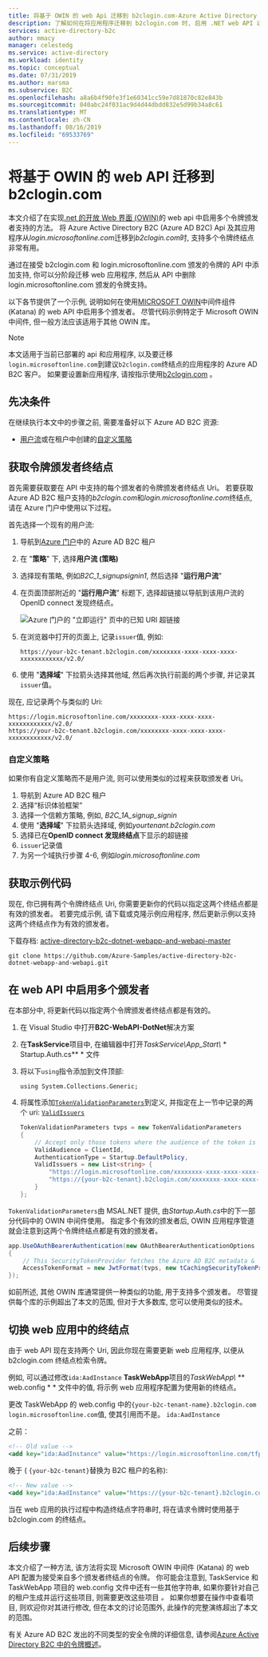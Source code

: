 ```yaml
---
title: 将基于 OWIN 的 web Api 迁移到 b2clogin.com-Azure Active Directory B2C
description: 了解如何在将应用程序迁移到 b2clogin.com 时, 启用 .NET web API 以支持多个令牌颁发者颁发的令牌。
services: active-directory-b2c
author: mmacy
manager: celestedg
ms.service: active-directory
ms.workload: identity
ms.topic: conceptual
ms.date: 07/31/2019
ms.author: marsma
ms.subservice: B2C
ms.openlocfilehash: a8a6b4f90fe3f1e60341cc59e7d81870c82e843b
ms.sourcegitcommit: 040abc24f031ac9d4d44dbdd832e5d99b34a8c61
ms.translationtype: MT
ms.contentlocale: zh-CN
ms.lasthandoff: 08/16/2019
ms.locfileid: "69533769"
---
```

# <a name="migrate-an-owin-based-web-api-to-b2clogincom"></a>将基于 OWIN 的 web API 迁移到 b2clogin.com

本文介绍了在实现[.net 的开放 Web 界面 (OWIN)](http://owin.org/)的 web api 中启用多个令牌颁发者支持的方法。 将 Azure Active Directory B2C (Azure AD B2C) Api 及其应用程序从*login.microsoftonline.com*迁移到*b2clogin.com*时, 支持多个令牌终结点非常有用。

通过在接受 b2clogin.com 和 login.microsoftonline.com 颁发的令牌的 API 中添加支持, 你可以分阶段迁移 web 应用程序, 然后从 API 中删除 login.microsoftonline.com 颁发的令牌支持。

以下各节提供了一个示例, 说明如何在使用[MICROSOFT OWIN][katana]中间件组件 (Katana) 的 web API 中启用多个颁发者。 尽管代码示例特定于 Microsoft OWIN 中间件, 但一般方法应该适用于其他 OWIN 库。

> [!NOTE]
> 本文适用于当前已部署的 api 和应用程序, 以及要迁移`login.microsoftonline.com`到建议`b2clogin.com`终结点的应用程序的 Azure AD B2C 客户。 如果要设置新应用程序, 请按指示使用[b2clogin.com](b2clogin.md) 。

## <a name="prerequisites"></a>先决条件

在继续执行本文中的步骤之前, 需要准备好以下 Azure AD B2C 资源:

* [用户流](tutorial-create-user-flows.md)或在租户中创建的[自定义策略](active-directory-b2c-get-started-custom.md)

## <a name="get-token-issuer-endpoints"></a>获取令牌颁发者终结点

首先需要获取要在 API 中支持的每个颁发者的令牌颁发者终结点 Uri。 若要获取 Azure AD B2C 租户支持的*b2clogin.com*和*login.microsoftonline.com*终结点, 请在 Azure 门户中使用以下过程。

首先选择一个现有的用户流:

1. 导航到[Azure 门户](https://portal.azure.com)中的 Azure AD B2C 租户
1. 在 "**策略**" 下, 选择**用户流 (策略)**
1. 选择现有策略, 例如*B2C_1_signupsignin1*, 然后选择 "**运行用户流**"
1. 在页面顶部附近的 "**运行用户流**" 标题下, 选择超链接以导航到该用户流的 OpenID connect 发现终结点。

    ![Azure 门户的 "立即运行" 页中的已知 URI 超链接](media/multi-token-endpoints/portal-01-policy-link.png)

1. 在浏览器中打开的页面上, 记录`issuer`值, 例如:

    `https://your-b2c-tenant.b2clogin.com/xxxxxxxx-xxxx-xxxx-xxxx-xxxxxxxxxxxx/v2.0/`

1. 使用 "**选择域**" 下拉箭头选择其他域, 然后再次执行前面的两个步骤, 并记录其`issuer`值。

现在, 应记录两个与类似的 Uri:

```
https://login.microsoftonline.com/xxxxxxxx-xxxx-xxxx-xxxx-xxxxxxxxxxxx/v2.0/
https://your-b2c-tenant.b2clogin.com/xxxxxxxx-xxxx-xxxx-xxxx-xxxxxxxxxxxx/v2.0/
```

### <a name="custom-policies"></a>自定义策略

如果你有自定义策略而不是用户流, 则可以使用类似的过程来获取颁发者 Uri。

1. 导航到 Azure AD B2C 租户
1. 选择“标识体验框架”
1. 选择一个信赖方策略, 例如, *B2C_1A_signup_signin*
1. 使用 "**选择域**" 下拉箭头选择域, 例如*yourtenant.b2clogin.com*
1. 选择已在**OpenID connect 发现终结点**下显示的超链接
1. `issuer`记录值
1. 为另一个域执行步骤 4-6, 例如*login.microsoftonline.com*

## <a name="get-the-sample-code"></a>获取示例代码

现在, 你已拥有两个令牌终结点 Uri, 你需要更新你的代码以指定这两个终结点都是有效的颁发者。 若要完成示例, 请下载或克隆示例应用程序, 然后更新示例以支持这两个终结点作为有效的颁发者。

下载存档: [active-directory-b2c-dotnet-webapp-and-webapi-master][sample-archive]

```
git clone https://github.com/Azure-Samples/active-directory-b2c-dotnet-webapp-and-webapi.git
```

## <a name="enable-multiple-issuers-in-web-api"></a>在 web API 中启用多个颁发者

在本部分中, 将更新代码以指定两个令牌颁发者终结点都是有效的。

1. 在 Visual Studio 中打开**B2C-WebAPI-DotNet**解决方案
1. 在**TaskService**项目中, 在编辑器中打开*TaskService\\App_Start\\* * Startup.Auth.cs** * 文件
1. 将以下`using`指令添加到文件顶部:

    `using System.Collections.Generic;`
1. 将属性添加[`TokenValidationParameters`][tokenvalidationparameters]到定义, 并指定在上一节中记录的两个 uri: [`ValidIssuers`][validissuers]

    ```csharp
    TokenValidationParameters tvps = new TokenValidationParameters
    {
        // Accept only those tokens where the audience of the token is equal to the client ID of this app
        ValidAudience = ClientId,
        AuthenticationType = Startup.DefaultPolicy,
        ValidIssuers = new List<string> {
            "https://login.microsoftonline.com/xxxxxxxx-xxxx-xxxx-xxxx-xxxxxxxxxxxx/v2.0/",
            "https://{your-b2c-tenant}.b2clogin.com/xxxxxxxx-xxxx-xxxx-xxxx-xxxxxxxxxxxx/v2.0/"
        }
    };
    ```

`TokenValidationParameters`由 MSAL.NET 提供, 由*Startup.Auth.cs*中的下一部分代码中的 OWIN 中间件使用。 指定多个有效的颁发者后, OWIN 应用程序管道就会注意到这两个令牌终结点都是有效的颁发者。

```csharp
app.UseOAuthBearerAuthentication(new OAuthBearerAuthenticationOptions
{
    // This SecurityTokenProvider fetches the Azure AD B2C metadata &  from the OpenID Connect metadata endpoint
    AccessTokenFormat = new JwtFormat(tvps, new tCachingSecurityTokenProvider(String.Format(AadInstance, ultPolicy)))
});
```

如前所述, 其他 OWIN 库通常提供一种类似的功能, 用于支持多个颁发者。 尽管提供每个库的示例超出了本文的范围, 但对于大多数库, 您可以使用类似的技术。

## <a name="switch-endpoints-in-web-app"></a>切换 web 应用中的终结点

由于 web API 现在支持两个 Uri, 因此你现在需要更新 web 应用程序, 以便从 b2clogin.com 终结点检索令牌。

例如, 可以通过修改`ida:AadInstance` **TaskWebApp**项目的*TaskWebApp\\* ** web.config * * 文件中的值, 将示例 web 应用程序配置为使用新的终结点。

更改 TaskWebApp 的 web.config 中的`{your-b2c-tenant-name}.b2clogin.com` `login.microsoftonline.com`值, 使其引用而不是。 `ida:AadInstance`

之前：

```xml
<!-- Old value -->
<add key="ida:AadInstance" value="https://login.microsoftonline.com/tfp/{0}/{1}" />
```

晚于 ( `{your-b2c-tenant}`替换为 B2C 租户的名称):

```xml
<!-- New value -->
<add key="ida:AadInstance" value="https://{your-b2c-tenant}.b2clogin.com/tfp/{0}/{1}" />
```

当在 web 应用的执行过程中构造终结点字符串时, 将在请求令牌时使用基于 b2clogin.com 的终结点。

## <a name="next-steps"></a>后续步骤

本文介绍了一种方法, 该方法将实现 Microsoft OWIN 中间件 (Katana) 的 web API 配置为接受来自多个颁发者终结点的令牌。 你可能会注意到, TaskService 和 TaskWebApp 项目的 web.config 文件中还有一些其他字符串, 如果你要针对自己的租户生成并运行这些项目, 则需要更改这些项目 *。* 如果你想要在操作中查看项目, 则欢迎你对其进行修改, 但在本文的讨论范围外, 此操作的完整演练超出了本文的范围。

有关 Azure AD B2C 发出的不同类型的安全令牌的详细信息, 请参阅[Azure Active Directory B2C 中的令牌概述](active-directory-b2c-reference-tokens.md)。

<!-- LINKS - External -->
[sample-archive]: https://github.com/Azure-Samples/active-directory-b2c-dotnet-webapp-and-webapi/archive/master.zip
[sample-repo]: https://github.com/Azure-Samples/active-directory-b2c-dotnet-webapp-and-webapi

<!-- LINKS - Internal -->
[katana]: https://docs.microsoft.com/aspnet/aspnet/overview/owin-and-katana/
[validissuers]: https://docs.microsoft.com/dotnet/api/microsoft.identitymodel.tokens.tokenvalidationparameters.validissuers
[tokenvalidationparameters]: https://docs.microsoft.com/dotnet/api/microsoft.identitymodel.tokens.tokenvalidationparameters
